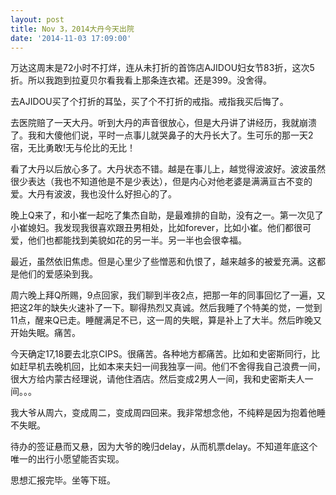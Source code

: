 ```yaml
---
layout: post
title: Nov 3，2014大丹今天出院
date: '2014-11-03 17:09:00'
---
```



万达这周末是72小时不打烊，连从未打折的首饰店AJIDOU妇女节83折，这次5折。所以我跑到拉夏贝尔看我看上那条连衣裙。还是399。没舍得。

去AJIDOU买了个打折的耳坠，买了个不打折的戒指。戒指我买后悔了。

去医院赔了一天大丹。听到大丹的声音很放心，但是大丹讲了讲经历，我就崩溃了。我和大傻他们说，平时一点事儿就哭鼻子的大丹长大了。生可乐的那一天2宿，无比勇敢!无与伦比的无比！

看了大丹以后放心多了。大丹状态不错。越是在事儿上，越觉得波波好。波波虽然很少表达（我也不知道他是不是少表达），但是内心对他老婆是满满亘古不变的爱。大丹有波波，我也没什么好担心的了。

晚上Q来了，和小崔一起吃了集杰自助，是最难排的自助，没有之一。第一次见了小崔媳妇。我发现我很喜欢跟丑男相处，比如forever，比如小崔。他们都很可爱，他们也都能找到美貌如花的另一半。另一半也会很幸福。

最近，虽然依旧焦虑。但是心里少了些憎恶和仇恨了，越来越多的被爱充满。这都是他们的爱感染到我。

周六晚上拜Q所赐，9点回家，我们聊到半夜2点，把那一年的同事回忆了一遍，又把这2年的缺失火速补了一下。聊得热烈又真诚。然后我睡了个特美的觉，一觉到11点，醒来Q已走。睡醒满足不已，这一周的失眠，算是补上了大半。然后昨晚又开始失眠。痛苦。

今天确定17,18要去北京CIPS。很痛苦。各种地方都痛苦。比如和史密斯同行，比如赶早机去晚机回，比如本来夫妇一间我独享一间。他们不舍得我自己浪费一间，很大方给内蒙古经理说，请他住酒店。然后变成2男人一间，我和史密斯夫人一间。。。

我大爷从周六，变成周二，变成周四回来。我非常想念他，不纯粹是因为抱着他睡不失眠。

待办的签证悬而又悬，因为大爷的晚归delay，从而机票delay。不知道年底这个唯一的出行小愿望能否实现。

思想汇报完毕。坐等下班。



